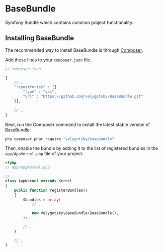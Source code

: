 BaseBundle
=======================
Symfony Bundle which contains common project functionality.

## Installing BaseBundle

The recommended way to install BaseBundle is through
[Composer](http://getcomposer.org).

Add these lines to your `composer.json` file.
```javascript
// composer.json

{
    // ...
    "repositories" : [{
        "type" : "vcs",
        "url" : "https://github.com/velygotsky/BaseBundle.git"
    }],
    
    // ...
}
```

Next, run the Composer command to install the latest stable version of BaseBundle:

```bash
php composer.phar require "velygotsky/basebundle"
```
Then, enable the bundle by adding it to the list of registered bundles
in the `app/AppKernel.php` file of your project:

```php
<?php
// app/AppKernel.php

// ...
class AppKernel extends Kernel
{
    public function registerBundles()
    {
        $bundles = array(
            // ...

            new Velygotsky\BaseBundle\BaseBundle(),
        );

        // ...
    }

    // ...
}
```
